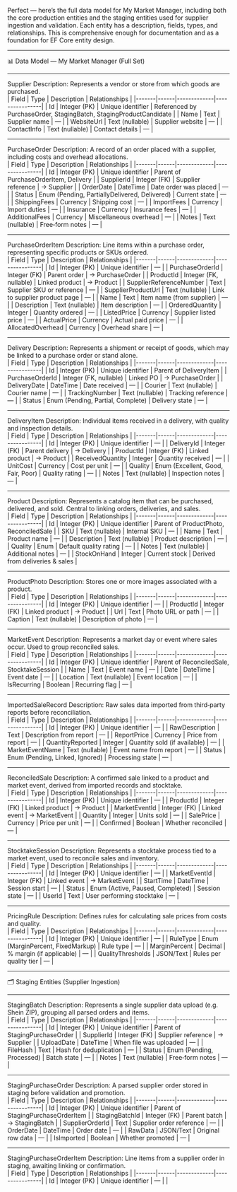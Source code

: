 Perfect — here’s the full data model for My Market Manager, including both the core production entities and the staging entities used for supplier ingestion and validation. Each entity has a description, fields, types, and relationships. This is comprehensive enough for documentation and as a foundation for EF Core entity design.

---

📊 Data Model — My Market Manager (Full Set)

---

Supplier
Description: Represents a vendor or store from which goods are purchased.  
| Field | Type | Description | Relationships |
|-------|------|-------------|----------------|
| Id | Integer (PK) | Unique identifier | Referenced by PurchaseOrder, StagingBatch, StagingProductCandidate |
| Name | Text | Supplier name | — |
| WebsiteUrl | Text (nullable) | Supplier website | — |
| ContactInfo | Text (nullable) | Contact details | — |

---

PurchaseOrder
Description: A record of an order placed with a supplier, including costs and overhead allocations.  
| Field | Type | Description | Relationships |
|-------|------|-------------|----------------|
| Id | Integer (PK) | Unique identifier | Parent of PurchaseOrderItem, Delivery |
| SupplierId | Integer (FK) | Supplier reference | → Supplier |
| OrderDate | DateTime | Date order was placed | — |
| Status | Enum (Pending, PartiallyDelivered, Delivered) | Current state | — |
| ShippingFees | Currency | Shipping cost | — |
| ImportFees | Currency | Import duties | — |
| Insurance | Currency | Insurance fees | — |
| AdditionalFees | Currency | Miscellaneous overhead | — |
| Notes | Text (nullable) | Free‑form notes | — |

---

PurchaseOrderItem
Description: Line items within a purchase order, representing specific products or SKUs ordered.  
| Field | Type | Description | Relationships |
|-------|------|-------------|----------------|
| Id | Integer (PK) | Unique identifier | — |
| PurchaseOrderId | Integer (FK) | Parent order | → PurchaseOrder |
| ProductId | Integer (FK, nullable) | Linked product | → Product |
| SupplierReferenceNumber | Text | Supplier SKU or reference | — |
| SupplierProductUrl | Text (nullable) | Link to supplier product page | — |
| Name | Text | Item name (from supplier) | — |
| Description | Text (nullable) | Item description | — |
| OrderedQuantity | Integer | Quantity ordered | — |
| ListedPrice | Currency | Supplier listed price | — |
| ActualPrice | Currency | Actual paid price | — |
| AllocatedOverhead | Currency | Overhead share | — |

---

Delivery
Description: Represents a shipment or receipt of goods, which may be linked to a purchase order or stand alone.  
| Field | Type | Description | Relationships |
|-------|------|-------------|----------------|
| Id | Integer (PK) | Unique identifier | Parent of DeliveryItem |
| PurchaseOrderId | Integer (FK, nullable) | Linked PO | → PurchaseOrder |
| DeliveryDate | DateTime | Date received | — |
| Courier | Text (nullable) | Courier name | — |
| TrackingNumber | Text (nullable) | Tracking reference | — |
| Status | Enum (Pending, Partial, Complete) | Delivery state | — |

---

DeliveryItem
Description: Individual items received in a delivery, with quality and inspection details.  
| Field | Type | Description | Relationships |
|-------|------|-------------|----------------|
| Id | Integer (PK) | Unique identifier | — |
| DeliveryId | Integer (FK) | Parent delivery | → Delivery |
| ProductId | Integer (FK) | Linked product | → Product |
| ReceivedQuantity | Integer | Quantity received | — |
| UnitCost | Currency | Cost per unit | — |
| Quality | Enum (Excellent, Good, Fair, Poor) | Quality rating | — |
| Notes | Text (nullable) | Inspection notes | — |

---

Product
Description: Represents a catalog item that can be purchased, delivered, and sold. Central to linking orders, deliveries, and sales.  
| Field | Type | Description | Relationships |
|-------|------|-------------|----------------|
| Id | Integer (PK) | Unique identifier | Parent of ProductPhoto, ReconciledSale |
| SKU | Text (nullable) | Internal SKU | — |
| Name | Text | Product name | — |
| Description | Text (nullable) | Product description | — |
| Quality | Enum | Default quality rating | — |
| Notes | Text (nullable) | Additional notes | — |
| StockOnHand | Integer | Current stock | Derived from deliveries & sales |

---

ProductPhoto
Description: Stores one or more images associated with a product.  
| Field | Type | Description | Relationships |
|-------|------|-------------|----------------|
| Id | Integer (PK) | Unique identifier | — |
| ProductId | Integer (FK) | Linked product | → Product |
| Url | Text | Photo URL or path | — |
| Caption | Text (nullable) | Description of photo | — |

---

MarketEvent
Description: Represents a market day or event where sales occur. Used to group reconciled sales.  
| Field | Type | Description | Relationships |
|-------|------|-------------|----------------|
| Id | Integer (PK) | Unique identifier | Parent of ReconciledSale, StocktakeSession |
| Name | Text | Event name | — |
| Date | DateTime | Event date | — |
| Location | Text (nullable) | Event location | — |
| IsRecurring | Boolean | Recurring flag | — |

---

ImportedSaleRecord
Description: Raw sales data imported from third‑party reports before reconciliation.  
| Field | Type | Description | Relationships |
|-------|------|-------------|----------------|
| Id | Integer (PK) | Unique identifier | — |
| RawDescription | Text | Description from report | — |
| ReportPrice | Currency | Price from report | — |
| QuantityReported | Integer | Quantity sold (if available) | — |
| MarketEventName | Text (nullable) | Event name from report | — |
| Status | Enum (Pending, Linked, Ignored) | Processing state | — |

---

ReconciledSale
Description: A confirmed sale linked to a product and market event, derived from imported records and stocktake.  
| Field | Type | Description | Relationships |
|-------|------|-------------|----------------|
| Id | Integer (PK) | Unique identifier | — |
| ProductId | Integer (FK) | Linked product | → Product |
| MarketEventId | Integer (FK) | Linked event | → MarketEvent |
| Quantity | Integer | Units sold | — |
| SalePrice | Currency | Price per unit | — |
| Confirmed | Boolean | Whether reconciled | — |

---

StocktakeSession
Description: Represents a stocktake process tied to a market event, used to reconcile sales and inventory.  
| Field | Type | Description | Relationships |
|-------|------|-------------|----------------|
| Id | Integer (PK) | Unique identifier | — |
| MarketEventId | Integer (FK) | Linked event | → MarketEvent |
| StartTime | DateTime | Session start | — |
| Status | Enum (Active, Paused, Completed) | Session state | — |
| UserId | Text | User performing stocktake | — |

---

PricingRule
Description: Defines rules for calculating sale prices from costs and quality.  
| Field | Type | Description | Relationships |
|-------|------|-------------|----------------|
| Id | Integer (PK) | Unique identifier | — |
| RuleType | Enum (MarginPercent, FixedMarkup) | Rule type | — |
| MarginPercent | Decimal | % margin (if applicable) | — |
| QualityThresholds | JSON/Text | Rules per quality tier | — |

---

🗂️ Staging Entities (Supplier Ingestion)

---

StagingBatch
Description: Represents a single supplier data upload (e.g. Shein ZIP), grouping all parsed orders and items.  
| Field | Type | Description | Relationships |
|-------|------|-------------|----------------|
| Id | Integer (PK) | Unique identifier | Parent of StagingPurchaseOrder |
| SupplierId | Integer (FK) | Supplier reference | → Supplier |
| UploadDate | DateTime | When file was uploaded | — |
| FileHash | Text | Hash for deduplication | — |
| Status | Enum (Pending, Processed) | Batch state | — |
| Notes | Text (nullable) | Free‑form notes | — |

---

StagingPurchaseOrder
Description: A parsed supplier order stored in staging before validation and promotion.  
| Field | Type | Description | Relationships |
|-------|------|-------------|----------------|
| Id | Integer (PK) | Unique identifier | Parent of StagingPurchaseOrderItem |
| StagingBatchId | Integer (FK) | Parent batch | → StagingBatch |
| SupplierOrderId | Text | Supplier order reference | — |
| OrderDate | DateTime | Order date | — |
| RawData | JSON/Text | Original row data | — |
| IsImported | Boolean | Whether promoted | — |

---

StagingPurchaseOrderItem
Description: Line items from a supplier order in staging, awaiting linking or confirmation.  
| Field | Type | Description | Relationships |
|-------|------|-------------|----------------|
| Id | Integer (PK) | Unique identifier | — |
|